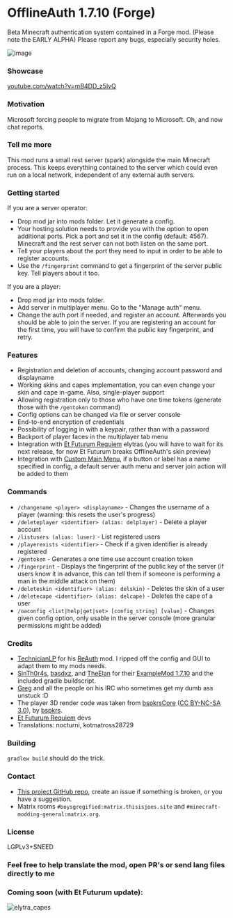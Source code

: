 # OfflineAuth 1.7.10 (Forge)
Beta Minecraft authentication system contained in a Forge mod. (Please note the EARLY ALPHA) Please report any bugs, especially security holes.

![image](https://user-images.githubusercontent.com/19153947/178967503-51b17062-e549-4869-82c9-3e0615dc759f.png)

### Showcase
[youtube.com/watch?v=mB4DD_z5lvQ](https://www.youtube.com/watch?v=mB4DD_z5lvQ)

### Motivation
Microsoft forcing people to migrate from Mojang to Microsoft. Oh, and now chat reports.

### Tell me more
This mod runs a small rest server (spark) alongside the main Minecraft process. This keeps everything contained to the server which could even run on a local network, independent of any external auth servers.

### Getting started
If you are a server operator:
* Drop mod jar into mods folder. Let it generate a config.
* Your hosting solution needs to provide you with the option to open additional ports. Pick a port and set it in the config (default: 4567). Minecraft and the rest server can not both listen on the same port.
* Tell your players about the port they need to input in order to be able to register accounts.
* Use the `/fingerprint` command to get a fingerprint of the server public key. Tell players about it too.

If you are a player:
* Drop mod jar into mods folder.
* Add server in multiplayer menu. Go to the "Manage auth" menu.
* Change the auth port if needed, and register an account. Afterwards you should be able to join the server. If you are registering an account for the first time, you will have to confirm the public key fingerprint, and retry.

### Features
* Registration and deletion of accounts, changing account password and displayname
* Working skins and capes implementation, you can even change your skin and cape in-game. Also, single-player support
* Allowing registration only to those who have one time tokens (generate those with the `/gentoken` command)
* Config options can be changed via file or server console
* End-to-end encryption of credentials
* Possibility of logging in with a keypair, rather than with a password
* Backport of player faces in the multiplayer tab menu
* Integration with [Et Futurum Requiem](https://github.com/Roadhog360/Et-Futurum-Requiem) elytras (you will have to wait for its next release, for now Et Futurum breaks OfflineAuth's skin preview)
* Integration with [Custom Main Menu](https://www.curseforge.com/minecraft/mc-mods/custom-main-menu), if a button or label has a name specified in config, a default server auth menu and server join action will be added to them 

### Commands
* `/changename <player> <displayname>` - Changes the username of a player (warning: this resets the user's progress)
* `/deleteplayer <identifier> (alias: delplayer)` - Delete a player account
* `/listusers (alias: luser)` - List registered users
* `/playerexists <identifier>` - Check if a given identifier is already registered
* `/gentoken` - Generates a one time use account creation token
* `/fingerprint` - Displays the fingerprint of the public key of the server (if users know it in advance, this can tell them if someone is performing a man in the middle attack on them)
* `/deleteskin <identifier> (alias: delskin)` - Deletes the skin of a user
* `/deletecape <identifier> (alias: delcape)` - Deletes the cape of a user
* `/oaconfig <list|help|get|set> [config_string] [value]` - Changes given config option, only usable in the server console (more granular permissions might be added)

### Credits
* [TechnicianLP](https://github.com/TechnicianLP) for his [ReAuth](https://github.com/TechnicianLP/ReAuth) mod. I ripped off the config and GUI to adapt them to my mods needs.
* [SinTh0r4s](https://github.com/SinTh0r4s), [basdxz](https://github.com/basdxz), and [TheElan](https://github.com/TheElan) for their [ExampleMod 1.7.10](https://github.com/SinTh0r4s/ExampleMod1.7.10) and the included gradle buildscript.
* [Greg](https://github.com/GregoriusT) and all the people on his IRC who sometimes get my dumb ass unstuck :D
* The player 3D render code was taken from [bspkrsCore](https://github.com/bspkrs-mods/bspkrsCore) ([CC BY-NC-SA 3.0](https://creativecommons.org/licenses/by-nc-sa/3.0/)), by [bspkrs](https://github.com/bspkrs-mods).
* [Et Futurum Requiem](https://github.com/Roadhog360/Et-Futurum-Requiem) devs
* Translations: nocturni, kotmatross28729

### Building
`gradlew build` should do the trick.

### Contact
* [This project GitHub repo](https://github.com/trollogyadherent/OfflineAuth), create an issue if something is broken, or you have a suggestion.
* Matrix rooms `#boysgregified:matrix.thisisjoes.site` and `#minecraft-modding-general:matrix.org`.

### License
LGPLv3+SNEED

### Feel free to help translate the mod, open PR's or send lang files directly to me

### Coming soon (with Et Futurum update):
![elytra_capes](https://user-images.githubusercontent.com/19153947/181366604-53025903-521f-498c-a2ee-f61b596e15f4.gif)
